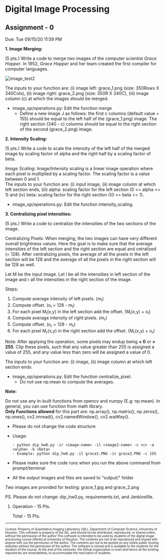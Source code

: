 # Digital Image Processing 
## Assignment - 0 ##

Due: Tue 09/15/20 11:59 PM

**1.  Image Merging:**

(5 pts.) Write a code to merge two images of the computer scientist *Grace Hopper*. In 1952, *Grace Hopper* and her team created the first compiler for computer languages.

![image_test2](https://user-images.githubusercontent.com/25855062/91643178-9f2d6380-e9f6-11ea-8cea-2313e80365c6.jpg)


The inputs to your function are: (i) image left: grace_1.png (size: 350Rows X 340Cols), (ii) image right: grace_2.png (size: 350R X 340C), (iii) image column (c) at which the images should be merged.

  - image_op/operations.py: Edit the function merge
    - Define a new image J as follows: the first c columns (default value = 155) should be equal to the left half of the (grace_1.png) image. The right section (340 - c)
    columns should be equal to the right section of the second (grace_2.png) image.
    
**2.  Intensity Scaling:**

(5 pts.) Write a code to scale the intensity of the left half of the merged image by scaling factor of alpha and the right half by a scaling factor of beta. 

*Image Scaling*: Image/Intensity scaling is a linear image operation where each pixel is multiplied by a scaling factor. The scaling factor is a value between 0 and 1.  
The inputs to your function are: (i) input image, (ii) image column at which left section ends, (iii) alpha: scaling factor for the left section (0 <= alpha <= 1) and (iv) beta: scaling factor for the right section ((0 <= beta <= 1).

  - image_op/operations.py: Edit the function intensity_scaling.
  
**3.  Centralizing pixel intensities:**

(5 pts.) Write a code to centralize the intensities of the two sections of the image.

Centralizing Pixels: When merging, the two images can have very different overall brightness values. Here the goal is to make sure that the average intensities of the left section and the right section are equal and cetralized (= 128).
After centralizing pixels, the average of all the pixels in the left section will be 128 and the average of all the pixels in the right section will be 128 as well.

Let M be the input image. Let l be all the intensities in left section of the image and r all the intensities in the right section of the image.

Steps:
1. Compute average intensity of left pixels. (m<sub>l</sub>)
2. Compute offset. (o<sub>l</sub> = 128 - m<sub>l</sub>)
3. For each pixel M<sub>l</sub>(x,y) in the left section add the offset. (M<sub>l</sub>(x,y) + o<sub>l</sub>)  
4. Compute average intensity of right pixels. (m<sub>r</sub>)
5. Compute offset. (o<sub>r</sub> = 128 - m<sub>r</sub>)
6. For each pixel M<sub>r</sub>(x,y) in the right section add the offset. (M<sub>r</sub>(x,y) + o<sub>r</sub>)

Note: After applying the operation, some pixels may endup being **< 0** or **> 255**. Clip these pixels, such that any value greater than 255 is assigned a value of 255, and any value less than zero will be assigned a value of 0.

The inputs to your function are: (i) image, (ii) image column at which left section ends.

  - image_op/operations.py: Edit the function centralize_pixel.
    - Do not use np.mean to compute the averages.
    
   
   
**Note:**

Do not use any in-built functions from opencv and numpy (E.g: np.mean). In general, you can use function from math library. <br/>
**Only Functions allowed** for this part are: np.array(), np.matrix(), np.zeros(), np.ones(), cv2.imread(), cv2.namedWindow(), cv2.waitKey().
   
  - Please do not change the code structure
  - Usage:
   
        - python dip_hw0.py -ir <image-name> -il <image2-name> -c <c> -a <alpha> -b <beta>
        - Example: python dip_hw0.py -il grace1.PNG -ir grace2.PNG -c 155
  - Please make sure the code runs when you run the above command from prompt/terminal
  - All the output images and files are saved to "output/" folder

Two images are provided for testing: grace_1.jpg and grace_2.png
  
PS. Please do not change: dip_hw0.py, requirements.txt, and Jenkinsfile. 


1. Operation      - 15 Pts.

    Total         - 15 Pts.


-----------------------

<sub><sup>
License: Property of Quantitative Imaging Laboratory (QIL), Department of Computer Science, University of Houston. This software is property of the QIL, and should not be distributed, reproduced, or shared online, without the permission of the author This software is intended to be used by students of the digital image processing course offered at University of Houston. The contents are not to be reproduced and shared with anyone with out the permission of the author. The contents are not to be posted on any online public hosting websites without the permission of the author. The software is cloned and is available to the students for the duration of the course. At the end of the semester, the Github organization is reset and hence all the existing repositories are reset/deleted, to accommodate the next batch of students.
</sub></sup>
